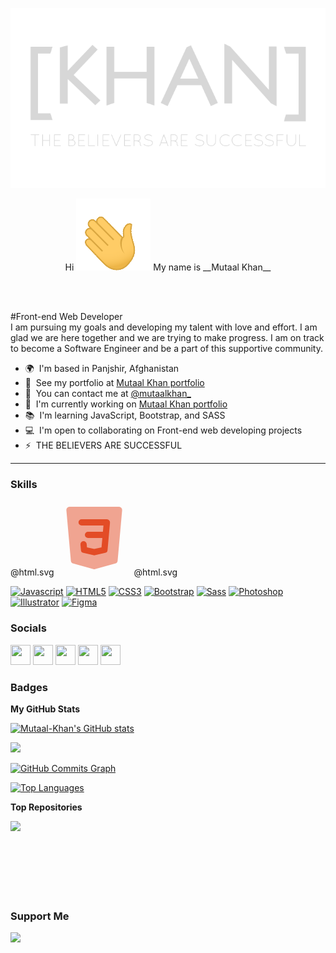 <!--  Bismallah -->
<!--
    [KHAN] header title - ([KHAN]-poster png)
    A transparent banner - position is center
    Link to: Portfolio
-->
[<p align="center"><img alt="[KHAN] Header png" width="auto" src="https://github.com/Mutaal-Khan/Mutaal-Khan/blob/main/src/images/png/readme_header.png" /></p>](https://www.mutaal-khan.github.io/khan-portfolio/)


<p align="center">Hi <img alt="hi gif" width="auto" src="https://github.com/Mutaal-Khan/Mutaal-Khan/blob/main/src/images/gif/hi.gif"/> My name is __Mutaal Khan__
</p>
<br>
<br>

#Front-end Web Developer
<br>
I am pursuing my goals and developing my talent with love and effort. I am glad we are here together and we are trying to make progress. I am on track to become a Software Engineer and be a part of this supportive community.

* 🌍  I'm based in Panjshir, Afghanistan
* 👔  See my portfolio at [Mutaal Khan portfolio](http://www.mutaal-khan.github.io/portfolio/)
* 📧  You can contact me at [@mutaalkhan_](http://www.instagram.com/mutaalkhan_)
* 🚀  I'm currently working on [Mutaal Khan portfolio](http://www.mutaal-khan.github.io/khan-portfolio/)
* 📚  I'm learning JavaScript, Bootstrap, and SASS
* 💻  I'm open to collaborating on Front-end web developing projects
* ⚡   THE BELIEVERS ARE SUCCESSFUL

-----------------------

### Skills

<p align="left">

@html.svg
<svg xmlns="http://www.w3.org/2000/svg" width="120" height="120" viewBox="0 0 24 24"><path fill="#e34c26" d="M11.99 22a1.001 1.001 0 0 1-.268-.037l-6.473-1.805a1 1 0 0 1-.728-.874L3.08 3.09A1 1 0 0 1 4.075 2h15.85a1 1 0 0 1 .996 1.089l-1.443 16.188a.999.999 0 0 1-.728.874l-6.491 1.812a1.001 1.001 0 0 1-.269.037Z" opacity=".5"/><path fill="#e34c26" d="M16.777 6.325A1 1 0 0 0 16.04 6H7.96a1 1 0 1 0 0 2h6.987l-.177 2H10a1 1 0 0 0 0 2h4.592l-.264 2.977l-2.328.528l-2.328-.53l-.096-1.064a1 1 0 0 0-1.992.178l.16 1.79a1.001 1.001 0 0 0 .775.887l3.26.74a1.019 1.019 0 0 0 .443 0l3.26-.74a1.001 1.001 0 0 0 .774-.887l.78-8.79a1.001 1.001 0 0 0-.259-.764Z"/></svg>
@html.svg
    
<a href="https://developer.mozilla.org/en-US/docs/Web/JavaScript" target="_blank" rel="noreferrer"><img src="https://raw.githubusercontent.com/danielcranney/readme-generator/main/public/icons/skills/javascript-colored.svg" width="36" height="36" alt="Javascript"/></a>
<a href="https://developer.mozilla.org/en-US/docs/Glossary/HTML5" target="_blank" rel="noreferrer"><img src="https://raw.githubusercontent.com/danielcranney/readme-generator/main/public/icons/skills/html5-colored.svg" width="36" height="36" alt="HTML5" /></a>
<a href="https://www.w3.org/TR/CSS/#css" target="_blank" rel="noreferrer"><img src="https://raw.githubusercontent.com/danielcranney/readme-generator/main/public/icons/skills/css3-colored.svg" width="36" height="36" alt="CSS3" /></a>
<a href="https://getbootstrap.com/" target="_blank" rel="noreferrer"><img src="https://raw.githubusercontent.com/danielcranney/readme-generator/main/public/icons/skills/bootstrap-colored.svg" width="36" height="36" alt="Bootstrap" /></a>
<a href="https://sass-lang.com/" target="_blank" rel="noreferrer"><img src="https://raw.githubusercontent.com/danielcranney/readme-generator/main/public/icons/skills/sass-colored.svg" width="36" height="36" alt="Sass" /></a>
<a href="https://www.adobe.com/uk/products/photoshop.html" target="_blank" rel="noreferrer"><img src="https://raw.githubusercontent.com/danielcranney/readme-generator/main/public/icons/skills/photoshop-colored.svg" width="36" height="36" alt="Photoshop" /></a>
<a href="adobe.com/uk/products/illustrator.html" target="_blank" rel="noreferrer"><img src="https://raw.githubusercontent.com/danielcranney/readme-generator/main/public/icons/skills/illustrator-colored.svg" width="36" height="36" alt="Illustrator" /></a>
<a href="https://www.figma.com/" target="_blank" rel="noreferrer"><img src="https://raw.githubusercontent.com/danielcranney/readme-generator/main/public/icons/skills/figma-colored.svg" width="36" height="36" alt="Figma" /></a>
</p>


### Socials

<p align="left"> <a href="https://www.facebook.com/mutaalkhan_" target="_blank" rel="noreferrer"><img src="https://raw.githubusercontent.com/danielcranney/readme-generator/main/public/icons/socials/facebook.svg" width="32" height="32" /></a> <a href="https://www.github.com/Mutaal-Khan" target="_blank" rel="noreferrer"><img src="https://raw.githubusercontent.com/danielcranney/readme-generator/main/public/icons/socials/github.svg" width="32" height="32" /></a> <a href="http://www.instagram.com/mutaalkhan_" target="_blank" rel="noreferrer"><img src="https://raw.githubusercontent.com/danielcranney/readme-generator/main/public/icons/socials/instagram.svg" width="32" height="32" /></a> <a href="https://www.stackoverflow.com/users/mutaalkhan_" target="_blank" rel="noreferrer"><img src="https://raw.githubusercontent.com/danielcranney/readme-generator/main/public/icons/socials/stackoverflow.svg" width="32" height="32" /></a> <a href="https://www.twitter.com/mutaalkhan_" target="_blank" rel="noreferrer"><img src="https://raw.githubusercontent.com/danielcranney/readme-generator/main/public/icons/socials/twitter.svg" width="32" height="32" /></a></p>

### Badges

<b>My GitHub Stats</b>

<a href="http://www.github.com/Mutaal-Khan"><img src="https://github-readme-stats.vercel.app/api?username=Mutaal-Khan&show_icons=true&hide=&count_private=true&title_color=0891b2&text_color=ffffff&icon_color=0891b2&bg_color=1c1917&hide_border=true&show_icons=true" alt="Mutaal-Khan's GitHub stats" /></a>

<a href="http://www.github.com/Mutaal-Khan"><img src="https://github-readme-streak-stats.herokuapp.com/?user=Mutaal-Khan&stroke=ffffff&background=1c1917&ring=0891b2&fire=0891b2&currStreakNum=ffffff&currStreakLabel=0891b2&sideNums=ffffff&sideLabels=ffffff&dates=ffffff&hide_border=true" /></a>

<a href="http://www.github.com/Mutaal-Khan"><img src="https://activity-graph.herokuapp.com/graph?username=Mutaal-Khan&bg_color=1c1917&color=ffffff&line=0891b2&point=ffffff&area_color=1c1917&area=true&hide_border=true&custom_title=GitHub%20Commits%20Graph" alt="GitHub Commits Graph" /></a>

<a href="https://github.com/Mutaal-Khan" align="left"><img src="https://github-readme-stats.vercel.app/api/top-langs/?username=Mutaal-Khan&langs_count=10&title_color=0891b2&text_color=ffffff&icon_color=0891b2&bg_color=1c1917&hide_border=true&locale=en&custom_title=Top%20%Languages" alt="Top Languages" /></a>

<b>Top Repositories</b>

<div width="100%" align="center"><a href="https://github.com/Mutaal-Khan/DivTool" align="left"><img align="left" width="45%" src="https://github-readme-stats.vercel.app/api/pin/?username=Mutaal-Khan&repo=DivTool&title_color=0891b2&text_color=ffffff&icon_color=0891b2&bg_color=1c1917&hide_border=true&locale=en" /></a></div><br /><br /><br /><br /><br /><br /><br />

### Support Me

<a href="https://www.buymeacoffee.com/mutaalkhan_"><img src="https://cdn.buymeacoffee.com/buttons/v2/default-yellow.png" width="200" /></a>
